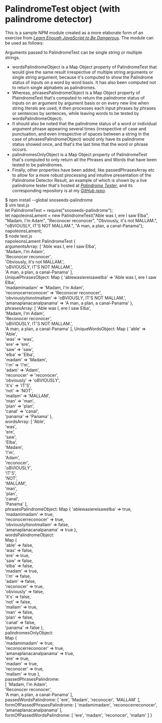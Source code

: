 # PalindromeTest object (with palindrome detector)

This is a sample NPM module created as a more elaborate form of an exercise from [*Learn Enough JavaScript to Be Dangerous*](https://www.learnenough.com/javascript-tutorial). The module can be used as follows:

Arguments passed to PalindromeTest can be single string or multiple strings.
- wordsPalindromeObject is a Map Object property of PalindromeTest that would give the same result irrespective of multiple string arguments or single string argument, because it's computed to show the Palindrome status of inputs on a word by word basis. It has also been computed not to return single alphabets as palindromes.
- Whereas, phrasesPalindromeObject is a Map Object property of PlaindromeTest that's computed to return the palindrome status of inputs on an argument by argument basis or on every new line when string literals are used, it then processes each input phrases by phrases or sentences by sentences, while leaving words to be tested by wordsPalindromeObject).
- It should also be noted that the palindrome status of a word or individual argument phrase appearing several times (irrespective of case and punctuation, and even irrespective of spaces between a string in the case of phrasesPalindromeObject) would only have its palindrome status showed once, and that's the last time that the word or phrase occurs.
- palindromesOnlyObject is a Map Object property of PalindromeTest that's computed to only return all the Phrases and Words that have been tested to be palindromes.
- Finally, other properties have been added, like passedPhrasesArray etc to allow for a more robust processing and intuitive presentation of the Palindrome Detector Result, an example of which is shown by a live palindrome tester that's hosted at [*Palindrome Tester*](https://snoseeds.github.io/snoseeds-palindrome/palindrome-web/palindrome.html), and its corresponding repository is at my [*GitHub repo*](https://github.com/snoseeds/snoseeds-palindrome).

$ npm install --global snoseeds-palindrome<br/>
$ vim test.js<br/>
let PalindromeTest = require("snoseeds-palindrome");<br/>
let napoleonsLament = new PalindromeTest("Able was I, ere I saw Elba", "Madam, I'm Adam", "Reconocer reconocer", "Obviously, it's not MALLAM.", "oBVIOUSLY, IT'S NOT MALLAM.", "A man, a plan, a canal-Panama");<br/>
napoleonsLament;  
$ node test.js<br/>
napoleonsLament
PalindromeTest {  
  argumentsArray:
   [ 'Able was I, ere I saw Elba',  
     'Madam, I\'m Adam',  
     'Reconocer reconocer',  
     'Obviously, it\'s not MALLAM.',  
     'oBVIOUSLY, IT\'S NOT MALLAM.',  
     'A man, a plan, a canal-Panama' ],  
  UniquePhrasesObject:
   Map {
     'ablewasiereisawelba' => 'Able was I, ere I saw Elba',  
     'madamimadam' => 'Madam, I\'m Adam',  
     'reconocerreconocer' => 'Reconocer reconocer',  
     'obviouslyitsnotmallam' => 'oBVIOUSLY, IT\'S NOT MALLAM.',  
     'amanaplanacanalpanama' => 'A man, a plan, a canal-Panama' },
  phrasesArray:
   [ 'Able was I, ere I saw Elba',  
     'Madam, I\'m Adam',  
     'Reconocer reconocer',  
     'oBVIOUSLY, IT\'S NOT MALLAM.',  
     'A man, a plan, a canal-Panama' ],
  UniqueWordsObject:
   Map {
     'able' => 'Able',  
     'was' => 'was',  
     'ere' => 'ere',  
     'saw' => 'saw',  
     'elba' => 'Elba',  
     'madam' => 'Madam',  
     'i\'m' => 'I\'m',  
     'adam' => 'Adam',  
     'reconocer' => 'reconocer',  
     'obviously' => 'oBVIOUSLY',  
     'it\'s' => 'IT\'S',  
     'not' => 'NOT',  
     'mallam' => 'MALLAM',  
     'man' => 'man',  
     'plan' => 'plan',  
     'canal' => 'canal',  
     'panama' => 'Panama' },  
  wordsArray:
   [ 'Able',  
     'was',  
     'ere',  
     'saw',  
     'Elba',  
     'Madam',  
     'I\'m',  
     'Adam',  
     'reconocer',  
     'oBVIOUSLY',  
     'IT\'S',  
     'NOT',  
     'MALLAM',  
     'man',  
     'plan',  
     'canal',  
     'Panama' ],<br>
  phrasesPalindromeObject:
   Map {
     'ablewasiereisawelba' => true,  
     'madamimadam' => true,  
     'reconocerreconocer' => true,  
     'obviouslyitsnotmallam' => false,  
     'amanaplanacanalpanama' => true },  
  wordsPalindromeObject:  
   Map {  
     'able' => false,  
     'was' => false,  
     'ere' => true,  
     'saw' => false,  
     'elba' => false,  
     'madam' => true,  
     'i\'m' => false,  
     'adam' => false,  
     'reconocer' => true,  
     'obviously' => false,  
     'it\'s' => false,  
     'not' => false,  
     'mallam' => true,  
     'man' => false,  
     'plan' => false,  
     'canal' => false,  
     'panama' => false },  
  palindromesOnlyObject:  
   Map {  
     'madamimadam' => true,  
     'reconocerreconocer' => true,  
     'amanaplanacanalpanama' => true,  
     'ere' => true,  
     'madam' => true,  
     'reconocer' => true,  
     'mallam' => true },  
  passedPhrasesPalindrome:  
   [ 'Madam, I\'m Adam',  
     'Reconocer reconocer',  
     'A man, a plan, a canal-Panama' ],  
  passedWordsPalindrome: [ 'ere', 'Madam', 'reconocer', 'MALLAM' ],  
  formOfPassedPhrasesPalindrome: [ 'madamimadam', 'reconocerreconocer',   'amanaplanacanalpanama' ],  
  formOfPassedWordsPalindrome: [ 'ere', 'madam', 'reconocer', 'mallam' ] }  
